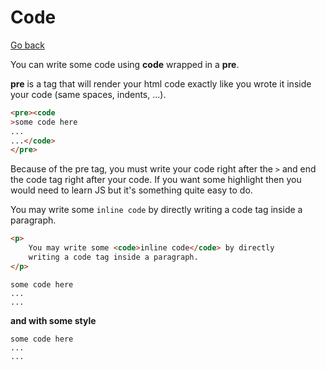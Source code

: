 # Code

[Go back](..)

You can write some code using **code** wrapped in
a **pre**.

**pre** is a tag that will render your html code
exactly like you wrote it inside your code (same spaces,
indents, ...).

```html
<pre><code
>some code here
...
...</code>
</pre>
```

Because of the pre tag, you must write your code right
after the ``>`` and end the code tag right after your code.
If you want some highlight then you would need to learn JS
but it's something quite easy to do.

<div class="sl"></div>

You may write some <code>inline code</code> by directly
writing a code tag inside a paragraph.

```html
<p>
    You may write some <code>inline code</code> by directly
    writing a code tag inside a paragraph.
</p>
```

<div class="sr"></div>

<pre><code
>some code here
...
...</code>
</pre>

**and with some style**

<pre class="language-html"><code
>some code here
...
...</code>
</pre>